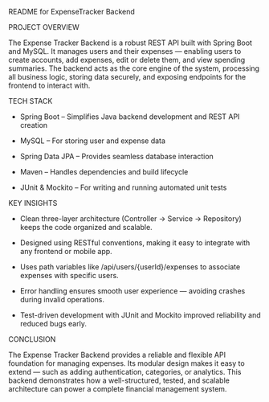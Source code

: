README for ExpenseTracker Backend

PROJECT OVERVIEW

The Expense Tracker Backend is a robust REST API built with Spring Boot and MySQL.
It manages users and their expenses — enabling users to create accounts, add expenses, edit or delete them, and view spending summaries.
The backend acts as the core engine of the system, processing all business logic, storing data securely, and exposing endpoints for the frontend to interact with.

TECH STACK

* Spring Boot – Simplifies Java backend development and REST API creation

* MySQL – For storing user and expense data

* Spring Data JPA – Provides seamless database interaction

* Maven – Handles dependencies and build lifecycle

* JUnit & Mockito – For writing and running automated unit tests

KEY INSIGHTS

* Clean three-layer architecture (Controller → Service → Repository) keeps the code organized and scalable.

* Designed using RESTful conventions, making it easy to integrate with any frontend or mobile app.

* Uses path variables like /api/users/{userId}/expenses to associate expenses with specific users.

* Error handling ensures smooth user experience — avoiding crashes during invalid operations.

* Test-driven development with JUnit and Mockito improved reliability and reduced bugs early.

CONCLUSION

The Expense Tracker Backend provides a reliable and flexible API foundation for managing expenses.
Its modular design makes it easy to extend — such as adding authentication, categories, or analytics.
This backend demonstrates how a well-structured, tested, and scalable architecture can power a complete financial management system.